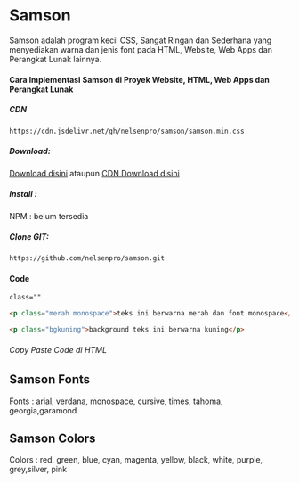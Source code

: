 # Samson
Samson adalah program kecil CSS, Sangat Ringan dan Sederhana yang menyediakan warna dan jenis font pada HTML, Website, Web Apps dan Perangkat Lunak lainnya.
#### Cara Implementasi Samson di Proyek Website, HTML, Web Apps dan Perangkat Lunak
##### CDN
```html
https://cdn.jsdelivr.net/gh/nelsenpro/samson/samson.min.css
```
##### Download:
[Download disini](https://github.com/nelsenpro/samson/archive/refs/heads/main.zip) ataupun 
[CDN Download disini](https://cdn.jsdelivr.net/gh/nelsenpro/samson/samson.min.css)
##### Install :
NPM : belum tersedia 
##### Clone GIT:
```html
https://github.com/nelsenpro/samson.git
```
#### Code
```html
class=""
```
```html
<p class="merah monospace">teks ini berwarna merah dan font monospace</p>
```
```html
<p class="bgkuning">background teks ini berwarna kuning</p>
```
###### Copy Paste Code di HTML
## Samson Fonts
Fonts : arial, verdana, monospace, cursive, times, tahoma, georgia,garamond
## Samson Colors
Colors : red, green, blue, cyan, magenta, yellow, black, white, purple, grey,silver, pink

